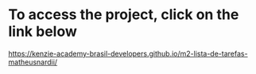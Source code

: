 # To access the project, click on the link below
https://kenzie-academy-brasil-developers.github.io/m2-lista-de-tarefas-matheusnardii/